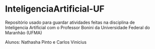 # InteligenciaArtificial-UF
Repositório usado para guardar atividades feitas na disciplina de Inteligencia Artificial com o Professor Bonini da Universidade Federal do Maranhão (UFMA)

Alunos: Nathasha Pinto e Carlos Vinicius
